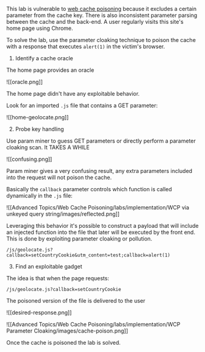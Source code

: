 This lab is vulnerable to [web cache poisoning](https://portswigger.net/web-security/web-cache-poisoning) because it excludes a certain parameter from the cache key. There is also inconsistent parameter parsing between the cache and the back-end. A user regularly visits this site's home page using Chrome.

To solve the lab, use the parameter cloaking technique to poison the cache with a response that executes `alert(1)` in the victim's browser.

1. Identify a cache oracle

The home page provides an oracle

![[oracle.png]]

The home page didn't have any exploitable behavior.

Look for an imported `.js` file that contains a GET parameter:

![[home-geolocate.png]]

2.  Probe key handling

Use param miner to guess GET parameters or directly perform a parameter cloaking scan. It TAKES A WHILE

![[confusing.png]]

Param miner gives a very confusing result, any extra parameters included into the request will not poison the cache.

Basically the `callback` parameter controls which function is called dynamically in the `.js` file:

![[Advanced Topics/Web Cache Poisoning/labs/implementation/WCP via unkeyed query string/images/reflected.png]]

Leveraging this behavior it's possible to construct a payload that will include an injected function into the file that later will be executed by the front end. This is done by exploiting parameter cloaking or pollution.

```
/js/geolocate.js?callback=setCountryCookie&utm_content=test;callback=alert(1)
```

3. Find an exploitable gadget

The idea is that when the page requests:

```
/js/geolocate.js?callback=setCountryCookie
```

The poisoned version of the file is delivered to the user

![[desired-response.png]]

![[Advanced Topics/Web Cache Poisoning/labs/implementation/WCP Parameter Cloaking/images/cache-poison.png]]

Once the cache is poisoned the lab is solved.